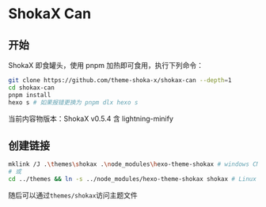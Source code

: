 # ShokaX Can
## 开始
ShokaX 即食罐头，使用 pnpm 加热即可食用，执行下列命令：
```bash
git clone https://github.com/theme-shoka-x/shokax-can --depth=1
cd shokax-can
pnpm install
hexo s # 如果报错更换为 pnpm dlx hexo s
```

当前内容物版本：ShokaX v0.5.4 含 lightning-minify

## 创建链接
```bash
mklink /J .\themes\shokax .\node_modules\hexo-theme-shokax # windows CMD
# 或
cd ../themes && ln -s ../node_modules/hexo-theme-shokax shokax # Linux Bash
```
随后可以通过`themes/shokax`访问主题文件